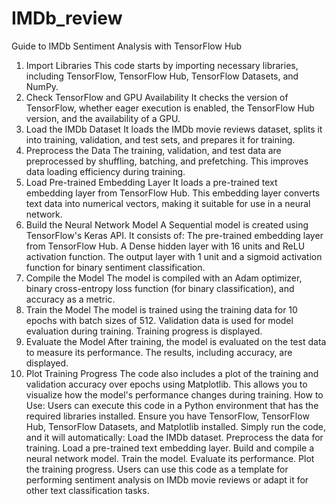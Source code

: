 # IMDb_review 
Guide to IMDb Sentiment Analysis with TensorFlow Hub
1. Import Libraries
This code starts by importing necessary libraries, including TensorFlow, TensorFlow Hub, TensorFlow Datasets, and NumPy.
2. Check TensorFlow and GPU Availability
It checks the version of TensorFlow, whether eager execution is enabled, the TensorFlow Hub version, and the availability of a GPU.
3. Load the IMDb Dataset
It loads the IMDb movie reviews dataset, splits it into training, validation, and test sets, and prepares it for training.
4. Preprocess the Data
The training, validation, and test data are preprocessed by shuffling, batching, and prefetching. This improves data loading efficiency during training.
5. Load Pre-trained Embedding Layer
It loads a pre-trained text embedding layer from TensorFlow Hub. This embedding layer converts text data into numerical vectors, making it suitable for use in a neural network.
6. Build the Neural Network Model
A Sequential model is created using TensorFlow's Keras API. It consists of:
The pre-trained embedding layer from TensorFlow Hub.
A Dense hidden layer with 16 units and ReLU activation function.
The output layer with 1 unit and a sigmoid activation function for binary sentiment classification.
7. Compile the Model
The model is compiled with an Adam optimizer, binary cross-entropy loss function (for binary classification), and accuracy as a metric.
8. Train the Model
The model is trained using the training data for 10 epochs with batch sizes of 512. Validation data is used for model evaluation during training. Training progress is displayed.
9. Evaluate the Model
After training, the model is evaluated on the test data to measure its performance. The results, including accuracy, are displayed.
10. Plot Training Progress
The code also includes a plot of the training and validation accuracy over epochs using Matplotlib. This allows you to visualize how the model's performance changes during training.
How to Use:
Users can execute this code in a Python environment that has the required libraries installed.
Ensure you have TensorFlow, TensorFlow Hub, TensorFlow Datasets, and Matplotlib installed.
Simply run the code, and it will automatically:
Load the IMDb dataset.
Preprocess the data for training.
Load a pre-trained text embedding layer.
Build and compile a neural network model.
Train the model.
Evaluate its performance.
Plot the training progress.
Users can use this code as a template for performing sentiment analysis on IMDb movie reviews or adapt it for other text classification tasks.
